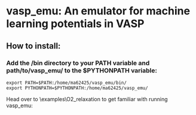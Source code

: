 # vasp_emu: An emulator for machine learning potentials in VASP

## How to install:

### Add the /bin directory to your PATH variable and path/to/vasp_emu/ to the $PYTHONPATH variable:
```
export PATH=$PATH:/home/ma62425/vasp_emu/bin/
export PYTHONPATH=$PYTHONPATH:/home/ma62425/vasp_emu/
```

Head over to \examples\O2_relaxation to get familiar with running vasp_emu:

